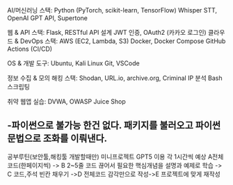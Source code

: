 AI/머신러닝 스택:
Python (PyTorch, scikit-learn, TensorFlow)
Whisper STT, OpenAI GPT API, Supertone

웹 & API 스택:
Flask, RESTful API 설계
JWT 인증, OAuth2 (카카오 로그인)
클라우드 & DevOps 스택:
AWS (EC2, Lambda, S3)
Docker, Docker Compose
GitHub Actions (CI/CD)

OS & 개발 도구:
Ubuntu, Kali Linux
Git, VSCode

정보 수집 & 모의 해킹 스택:
Shodan, URL.io, archive.org, Criminal IP 분석
Bash 스크립팅

취약 웹앱 실습:
DVWA, OWASP Juice Shop  

-파이썬으로 불가능 한건 없다. 패키지를 불러오고 파이썬 문법으로 조화를 이뤄낸다.
-------------------------------------------------------------------------------
공부루틴(보안툴,해킹툴 개발할때만) 미니프로젝트
GPT5 이용
각 1시간씩 예상
A전체코드(한페이지씩) -> B 2~5줄 코드 끊어서 필요한 핵심개념을 설명과 예제로 학습 -> C 코드,주석 빈칸 채우기 ->D 전체코드 감각만으로 작성->E 프로젝트에 맞게 재작성


